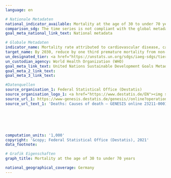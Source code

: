 ```yaml
---
language: en

# Nationale Metadaten
national_indicator_available: Mortality at the age of 30 to under 70 years
comparison_sdg: The time series is not compliant with the global metadata, it provides additional information.
goal_meta_national_link_text: National metadata

# Globale Metadaten
indicator_name: Mortality rate attributed to cardiovascular disease, cancer, diabetes or chronic respiratory disease
target_name: By 2030, reduce by one third premature mortality from non-communicable diseases through prevention and treatment and promote mental health and well-being
un_designated_tier: <a href="https://unstats.un.org/sdgs/iaeg-sdgs/tier-classification/" title="Click here for more information on the UN tier classification.">Tier I</a>
un_custodian_agency: World Health Organization (WHO)
goal_meta_link_text: United Nations Sustainable Development Goals Metadata
goal_meta_2_link_text: 
goal_meta_3_link_text: 

#Datenquellen
source_organisation_1: Federal Statistical Office (Destatis)
source_organisation_logo_1: <a href="https://www.destatis.de/EN"><img src="https://g205sdgs.github.io/sdg-indicators/public/OrgImgEn/destatis.png" alt="Logo destatis" style="height:60px; width:148px" /></a>
source_url_1: https://www-genesis.destatis.de/genesis//online?operation=table&code=23211-0001&bypass=true&language=en
source_url_text_1: 'Deaths: Causes of death – GENESIS online 23211-0001'






computation_units: '1,000'
copyright: '&copy; Federal Statistical Office (Destatis), 2021'
data_footnote: 

# Grafik Eigenschaften
graph_title: Mortality at the age of 30 to under 70 years

national_geographical_coverage: Germany
---
```


<span></span>